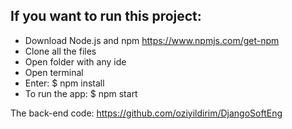## If you want to run this project:
* Download Node.js and npm https://www.npmjs.com/get-npm
* Clone all the files 
* Open folder with any ide
* Open terminal
* Enter:  $ npm install
* To run the app: $ npm start

The back-end code: https://github.com/oziyildirim/DjangoSoftEng
